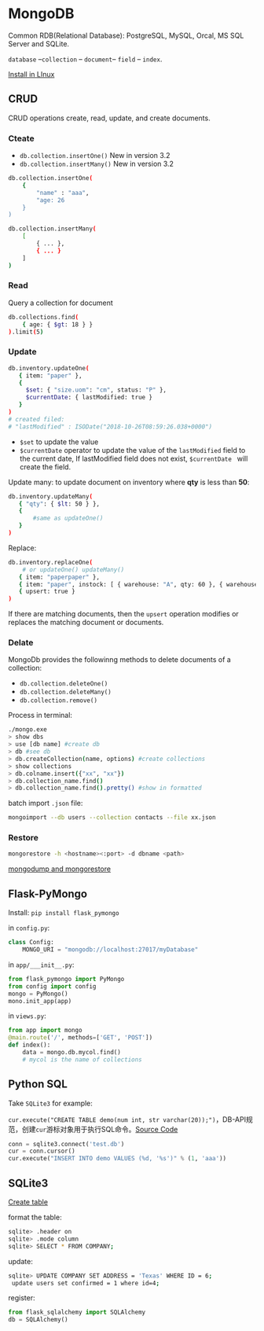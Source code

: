 # MongoDB

Common RDB(Relational Database): PostgreSQL, MySQL, Orcal, MS SQL Server and SQLite.

`database` –`collection` – `document`– `field` – `index`.

[Install in LInux](http://www.runoob.com/mongodb/mongodb-linux-install.html)

## CRUD

CRUD operations create, read, update, and create documents.

### Cteate

- `db.collection.insertOne()` New in version 3.2
- `db.collection.insertMany()` New in version 3.2

```sh
db.collection.insertOne(
	{
		"name" : "aaa",
		"age: 26
	}
)
```

```sh
db.collection.insertMany(
	[
		{ ... },
		{ ... }
	]
)
```

### Read

Query a collection for document

```bash
db.collections.find(
	{ age: { $gt: 18 } }
).limit(5)
```

### Update

```bash
db.inventory.updateOne(
   { item: "paper" },
   {
     $set: { "size.uom": "cm", status: "P" },
     $currentDate: { lastModified: true }
   }
)
# created filed: 
# "lastModified" : ISODate("2018-10-26T08:59:26.038+0000")
```

- `$set` to update the value
- `$currentDate` operator to update the value of the `lastModified` field to the current date, If lastModified field does not exist, `$currentDate ` will create the field. 

Update many: to update document on inventory where **qty** is less than **50**:

```bash
db.inventory.updateMany(
   { "qty": { $lt: 50 } },
   {
	   #same as updateOne()
   }
)
```
Replace: 

```sh
db.inventory.replaceOne(
	# or updateOne() updateMany()
   { item: "paperpaper" },
   { item: "paper", instock: [ { warehouse: "A", qty: 60 }, { warehouse: "B", qty: 40 } ] },
   { upsert: true }
)
```

If there are matching documents, then the `upsert` operation modifies or replaces the matching document or documents. 

### Delate

MongoDb provides the followinng methods to delete documents of a collection:

- `db.collection.deleteOne()`
- `db.collection.deleteMany()`
- `db.collection.remove()`





Process in terminal:

```bash
./mongo.exe
> show dbs
> use [db name] #create db
> db #see db
> db.createCollection(name, options) #create collections
> show collections
> db.colname.insert({"xx", "xx"})
> db.collection_name.find()
> db.collection_name.find().pretty() #show in formatted
```

batch import `.json` file:

```bash
mongoimport --db users --collection contacts --file xx.json
```

### Restore

```bash
mongorestore -h <hostname><:port> -d dbname <path>
```

[mongodump and mongorestore](http://www.runoob.com/mongodb/mongodb-mongodump-mongorestore.html)

## Flask-PyMongo

Install: `pip install flask_pymongo`

in `config.py`:

```python
class Config:
    MONGO_URI = "mongodb://localhost:27017/myDatabase"
```

in `app/___init__.py`:

```python
from flask_pymongo import PyMongo
from config import config
mongo = PyMongo()
mono.init_app(app)
```

in `views.py`:

```python
from app import mongo
@main.route('/', methods=['GET', 'POST'])
def index():
	data = mongo.db.mycol.find()
	# mycol is the name of collections
```

## Python SQL

Take `SQLite3` for example:

`cur.execute("CREATE TABLE demo(num int, str varchar(20));")`，DB-API规范，创建`cur`游标对象用于执行SQL命令。[Source Code](https://github.com/chenweigao/python_web/blob/master/orm/db_test.py)

```python
conn = sqlite3.connect('test.db')
cur = conn.cursor()
cur.execute("INSERT INTO demo VALUES (%d, '%s')" % (1, 'aaa'))
```

## SQLite3

[Create table](http://www.runoob.com/sqlite/sqlite-create-table.html)

format the table:

```bash
sqlite> .header on
sqlite> .mode column
sqlite> SELECT * FROM COMPANY;
```

update:

```bash
sqlite> UPDATE COMPANY SET ADDRESS = 'Texas' WHERE ID = 6;
 update users set confirmed = 1 where id=4;
```

register:

```python
from flask_sqlalchemy import SQLAlchemy
db = SQLAlchemy()
```